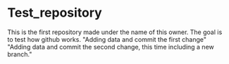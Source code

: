 # Test_repository
This is the first repository made under the name of this owner. The goal is to test how github works.
"Adding data and commit the first change"
"Adding data and commit the second change, this time including a new branch."
